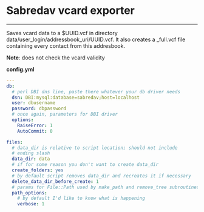 # Sabredav vcard exporter
---------------------------------------------------------

Saves vcard data to a $UUID.vcf in directory data/user_login/addressbook_uri/UUID.vcf.
It also creates a _full.vcf file containing every contact from this addresbook. 

**Note**: does not check the vcard validity


**config.yml** 

~~~yaml
---
db:
  # perl DBI dns line, paste there whatever your db driver needs
  dsn: DBI:mysql:database=sabredav;host=localhost
  user: dbusername
  password: dbpassword
  # once again, parameters for DBI driver
  options:
    RaiseError: 1
    AutoCommit: 0

files:
  # data_dir is relative to script location; should not include
  # ending slash
  data_dir: data
  # if for some reason you don't want to create data_dir
  create_folders: yes
  # by default script removes data_dir and recreates it if necessary
  delete_data_dir_before_create: 1
  # params for File::Path used by make_path and remove_tree subroutines
  path_options:
    # by default I'd like to know what is happening
    verbose: 1

~~~
